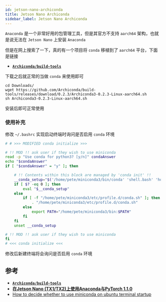 ```yaml
---
id: jetson-nano-archiconda
title: Jetson Nano Archiconda
sidebar_label: Jetson Nano Archiconda
---
```


`Anaconda` 是一个非常好用的包管理工具，但是其官方不支持 `aarch64` 架构，也就是说无法在 `Jetson Nano` 上安装 `Anaconda`

但是在网上搜索了一下，真的有一个项目将 `conda` 移植到了 `aarch64` 平台，下面是链接

- **[`Archiconda/build-tools`](https://github.com/Archiconda/build-tools)**

下载之后就正常的当做 `conda` 来使用即可

``` shell
cd Downloads/
wget https://github.com/Archiconda/build-tools/releases/download/0.2.3/Archiconda3-0.2.3-Linux-aarch64.sh
sh Archiconda3-0.2.3-Linux-aarch64.sh
```

安装后即可正常使用

### 使用补充
修改 `~/.bashrc` 实现启动终端时询问是否启用 `conda` 环境

``` bash
# # >>> MODIFIED conda initialize >>>

# !! MOD !! ask user if they wish to use miniconda
read -p "Use conda for python3? [y/n]" condaAnswer
echo "$condaAnswer"
if [ "$condaAnswer" = "y" ]; then  

    # !! Contents within this block are managed by 'conda init' !!
    __conda_setup="$('/home/pete/miniconda3/bin/conda' 'shell.bash' 'hook' 2> /dev/null)"
    if [ $? -eq 0 ]; then
        eval "$__conda_setup"
    else
        if [ -f "/home/pete/miniconda3/etc/profile.d/conda.sh" ]; then
            . "/home/pete/miniconda3/etc/profile.d/conda.sh"
        else
            export PATH="/home/pete/miniconda3/bin:$PATH"
        fi
    fi
    unset __conda_setup

# !! MOD !! ask user if they wish to use miniconda
fi
# <<< conda initialize <<<
```

修改后新建终端将会询问是否启用 `conda` 环境


## 参考
- **[`Archiconda/build-tools`](https://github.com/Archiconda/build-tools)**
- **[在Jetson Nano (TX1/TX2)上使用Anaconda与PyTorch 1.1.0](https://zhuanlan.zhihu.com/p/64868319)**
- [How to decide whether to use miniconda on ubuntu terminal startup](https://stackoverflow.com/questions/57030934/how-to-decide-whether-to-use-miniconda-on-ubuntu-terminal-startup)
